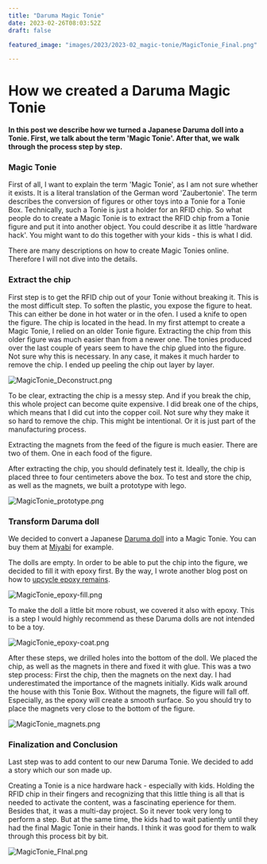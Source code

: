 ```yaml
---
title: "Daruma Magic Tonie"
date: 2023-02-26T08:03:52Z
draft: false

featured_image: "images/2023/2023-02_magic-tonie/MagicTonie_Final.png"

---
```


# How we created a Daruma Magic Tonie

**In this post we describe how we turned a Japanese Daruma doll into a Tonie. First, we talk about the term 'Magic Tonie'. After that, we walk through the process step by step.** 

### Magic Tonie

First of all, I want to explain the term 'Magic Tonie', as I am not sure whether it exists. It is a literal translation of the German word 'Zaubertonie'. The term describes the conversion of figures or other toys into a Tonie for a Tonie Box. Technically, such a Tonie is just a holder for an RFID chip. So what people do to create a Magic Tonie is to extract the RFID chip from a Tonie figure and put it into another object. You could describe it as little 'hardware hack'. You might want to do this together with your kids - this is what I did.

There are many descriptions on how to create Magic Tonies online. Therefore I will not dive into the details.

### Extract the chip

First step is to get the RFID chip out of your Tonie without breaking it. This is the most difficult step. To soften the plastic, you expose the figure to heat. This can either be done in hot water or in the ofen. I used a knife to open the figure. The chip is located in the head.
In my first attempt to create a Magic Tonie, I relied on an older Tonie figure. Extracting the chip from this older figure was much easier than from a newer one. The tonies produced over the last couple of years seem to have the chip glued into the figure. Not sure why this is necessary. In any case, it makes it much harder to remove the chip. I ended up peeling the chip out layer by layer.

![MagicTonie_Deconstruct.png](/images/2023/2023-02_magic-tonie/MagicTonie_Deconstruct.png)

To be clear, extracting the chip is a messy step. And if you break the chip, this whole project can become quite expensive. I did break one of the chips, which means that I did cut into the copper coil. Not sure why they make it so hard to remove the chip. This might be intentional. Or it is just part of the manufacturing process.

Extracting the magnets from the feed of the figure is much easier. There are two of them. One in each food of the figure.

After extracting the chip, you should definately test it. Ideally, the chip is placed three to four centimeters above the box.
To test and store the chip, as well as the magnets, we built a prototype with lego.

![MagicTonie_prototype.png](/images/2023/2023-02_magic-tonie/MagicTonie_prototype.png)

### Transform Daruma doll

We decided to convert a Japanese [Daruma doll](https://en.wikipedia.org/wiki/Daruma_doll) into a Magic Tonie. You can buy them at [Miyabi](https://origami-papier.eu/Daruma_3) for example.

The dolls are empty. In order to be able to put the chip into the figure, we decided to fill it with epoxy first. By the way, I wrote another blog post on how to [upcycle epoxy remains](https://www.davidbeck.online/post/2023-04_epoxy-mat/). 

![MagicTonie_epoxy-fill.png](/images/2023/2023-02_magic-tonie/MagicTonie_epoxy-fill.png)

To make the doll a little bit more robust, we covered it also with epoxy. This is a step I would highly recommend as these Daruma dolls are not intended to be a toy.

![MagicTonie_epoxy-coat.png](/images/2023/2023-02_magic-tonie/MagicTonie_epoxy-coat.png)

After these steps, we drilled holes into the bottom of the doll. We placed the chip, as well as the magnets in there and fixed it with glue. This was a two step process: First the chip, then the magnets on the next day. 
I had underestimated the importance of the magnets initially. Kids walk around the house with this Tonie Box. Without the magnets, the figure will fall off. Especially, as the epoxy will create a smooth surface. So you should try to place the magnets very close to the bottom of the figure.

![MagicTonie_magnets.png](/images/2023/2023-02_magic-tonie/MagicTonie_magnets.png)

### Finalization and Conclusion

Last step was to add content to our new Daruma Tonie. We decided to add a story which our son made up.

Creating a Tonie is a nice hardware hack - especially with kids. Holding the RFID chip in their fingers and recognizing that this little thing is all that is needed to activate the content, was a fascinating eperience for them.
Besides that, it was a multi-day project. So it never took very long to perform a step. But at the same time, the kids had to wait patiently until they had the final Magic Tonie in their hands. I think it was good for them to walk through this process bit by bit.

![MagicTonie_FInal.png](/images/2023/2023-02_magic-tonie/MagicTonie_Final.png)

